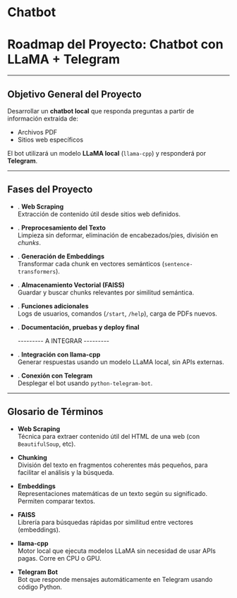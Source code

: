 # Chatbot

# Roadmap del Proyecto: Chatbot con LLaMA + Telegram

---

## Objetivo General del Proyecto

Desarrollar un **chatbot local** que responda preguntas a partir de información extraída de:

- Archivos PDF
- Sitios web específicos

El bot utilizará un modelo **LLaMA local** (`llama-cpp`) y responderá por **Telegram**.

---

## Fases del Proyecto

* . **Web Scraping**  
   Extracción de contenido útil desde sitios web definidos.

* . **Preprocesamiento del Texto**  
   Limpieza sin deformar, eliminación de encabezados/pies, división en *chunks*.

* . **Generación de Embeddings**  
   Transformar cada chunk en vectores semánticos (`sentence-transformers`).

* . **Almacenamiento Vectorial (FAISS)**  
   Guardar y buscar chunks relevantes por similitud semántica.

* . **Funciones adicionales**  
   Logs de usuarios, comandos (`/start`, `/help`), carga de PDFs nuevos.

* . **Documentación, pruebas y deploy final**

  --------- A INTEGRAR --------- 

* . **Integración con llama-cpp**  
   Generar respuestas usando un modelo LLaMA local, sin APIs externas.

* . **Conexión con Telegram**  
   Desplegar el bot usando `python-telegram-bot`.

---

## Glosario de Términos

- **Web Scraping**  
  Técnica para extraer contenido útil del HTML de una web (con `BeautifulSoup`, etc).

- **Chunking**  
  División del texto en fragmentos coherentes más pequeños, para facilitar el análisis y la búsqueda.

- **Embeddings**  
  Representaciones matemáticas de un texto según su significado. Permiten comparar textos.

- **FAISS**  
  Librería para búsquedas rápidas por similitud entre vectores (embeddings).

- **llama-cpp**  
  Motor local que ejecuta modelos LLaMA sin necesidad de usar APIs pagas. Corre en CPU o GPU.

- **Telegram Bot**  
  Bot que responde mensajes automáticamente en Telegram usando código Python.




